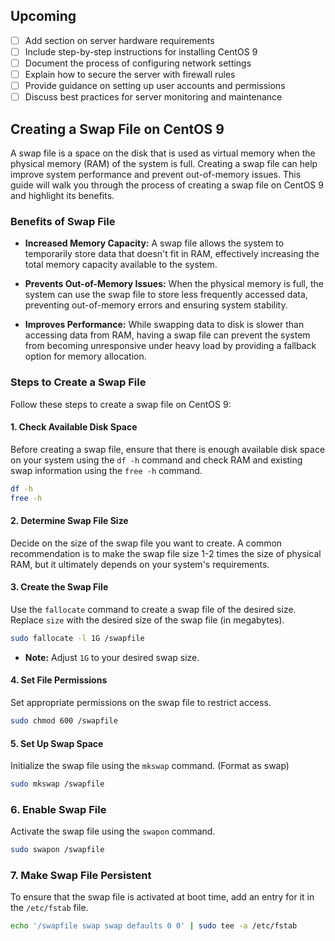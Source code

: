 ## Upcoming

- [ ] Add section on server hardware requirements
- [ ] Include step-by-step instructions for installing CentOS 9
- [ ] Document the process of configuring network settings
- [ ] Explain how to secure the server with firewall rules
- [ ] Provide guidance on setting up user accounts and permissions
- [ ] Discuss best practices for server monitoring and maintenance

## Creating a Swap File on CentOS 9

A swap file is a space on the disk that is used as virtual memory when the physical memory (RAM) of the system is full. Creating a swap file can help improve system performance and prevent out-of-memory issues. This guide will walk you through the process of creating a swap file on CentOS 9 and highlight its benefits.

### Benefits of Swap File

- **Increased Memory Capacity:** A swap file allows the system to temporarily store data that doesn't fit in RAM, effectively increasing the total memory capacity available to the system.
  
- **Prevents Out-of-Memory Issues:** When the physical memory is full, the system can use the swap file to store less frequently accessed data, preventing out-of-memory errors and ensuring system stability.

- **Improves Performance:** While swapping data to disk is slower than accessing data from RAM, having a swap file can prevent the system from becoming unresponsive under heavy load by providing a fallback option for memory allocation.

### Steps to Create a Swap File

Follow these steps to create a swap file on CentOS 9:

#### 1. Check Available Disk Space

Before creating a swap file, ensure that there is enough available disk space on your system using the `df -h` command and check RAM and existing swap information using the `free -h` command.

```bash
df -h
free -h
```

#### 2. Determine Swap File Size

Decide on the size of the swap file you want to create. A common recommendation is to make the swap file size 1-2 times the size of physical RAM, but it ultimately depends on your system's requirements.

#### 3. Create the Swap File

Use the `fallocate` command to create a swap file of the desired size. Replace `size` with the desired size of the swap file (in megabytes).

```bash
sudo fallocate -l 1G /swapfile 
```
* **Note:** Adjust `1G` to your desired swap size.

#### 4. Set File Permissions

Set appropriate permissions on the swap file to restrict access.

```bash
sudo chmod 600 /swapfile
```

#### 5. Set Up Swap Space

Initialize the swap file using the `mkswap` command. (Format as swap)

```bash
sudo mkswap /swapfile
```

### 6. Enable Swap File

Activate the swap file using the `swapon` command.

```bash
sudo swapon /swapfile
```

### 7. Make Swap File Persistent

To ensure that the swap file is activated at boot time, add an entry for it in the `/etc/fstab` file.

```bash
echo '/swapfile swap swap defaults 0 0' | sudo tee -a /etc/fstab
```